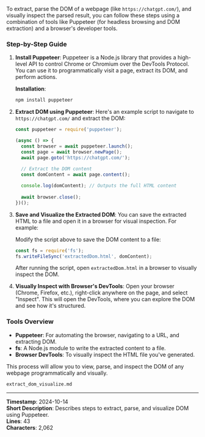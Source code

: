 To extract, parse the DOM of a webpage (like `https://chatgpt.com/`), and visually inspect the parsed result, you can follow these steps using a combination of tools like Puppeteer (for headless browsing and DOM extraction) and a browser's developer tools.

### Step-by-Step Guide

1. **Install Puppeteer**:
   Puppeteer is a Node.js library that provides a high-level API to control Chrome or Chromium over the DevTools Protocol. You can use it to programmatically visit a page, extract its DOM, and perform actions.

   **Installation**:

   ```bash
   npm install puppeteer
   ```

2. **Extract DOM using Puppeteer**:
   Here's an example script to navigate to `https://chatgpt.com/` and extract the DOM:

   ```js
   const puppeteer = require('puppeteer');

   (async () => {
     const browser = await puppeteer.launch();
     const page = await browser.newPage();
     await page.goto('https://chatgpt.com/');
     
     // Extract the DOM content
     const domContent = await page.content();

     console.log(domContent); // Outputs the full HTML content
     
     await browser.close();
   })();
   ```

3. **Save and Visualize the Extracted DOM**:
   You can save the extracted HTML to a file and open it in a browser for visual inspection. For example:

   Modify the script above to save the DOM content to a file:

   ```js
   const fs = require('fs');
   fs.writeFileSync('extractedDom.html', domContent);
   ```

   After running the script, open `extractedDom.html` in a browser to visually inspect the DOM.

4. **Visually Inspect with Browser's DevTools**:
   Open your browser (Chrome, Firefox, etc.), right-click anywhere on the page, and select "Inspect". This will open the DevTools, where you can explore the DOM and see how it's structured.

### Tools Overview

- **Puppeteer**: For automating the browser, navigating to a URL, and extracting DOM.
- **fs**: A Node.js module to write the extracted content to a file.
- **Browser DevTools**: To visually inspect the HTML file you've generated.

This process will allow you to view, parse, and inspect the DOM of any webpage programmatically and visually.

```md
extract_dom_visualize.md
```

---
**Timestamp**: 2024-10-14  
**Short Description**: Describes steps to extract, parse, and visualize DOM using Puppeteer.  
**Lines**: 43  
**Characters**: 2,062  
